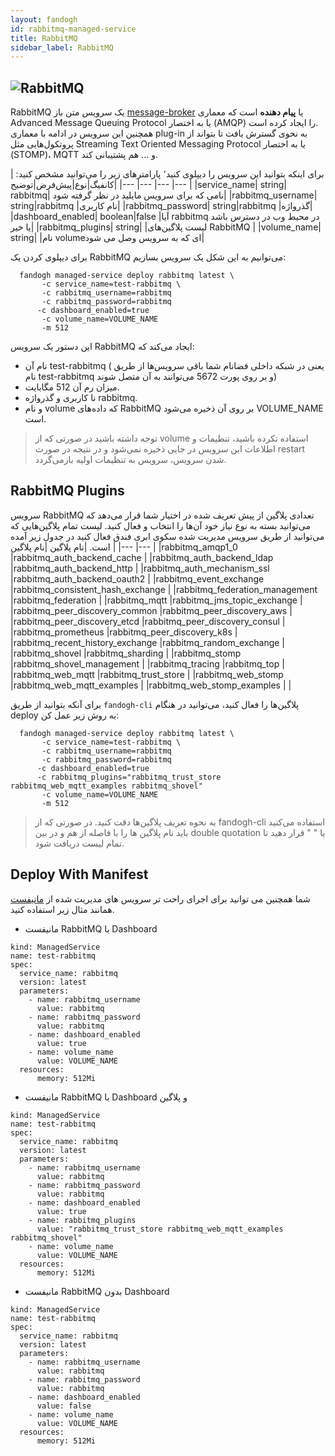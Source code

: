 ```yaml
---
layout: fandogh
id: rabbitmq-managed-service
title: RabbitMQ
sidebar_label: RabbitMQ
---
```


## ![RabbitMQ](/img/docs/rabbitmq-managed-service.png "RabbitMQ")

RabbitMQ یک سرویس متن باز [message-broker](https://en.wikipedia.org/wiki/Message_broker) یا **پیام دهنده** است که معماری Advanced Message Queuing Protocol یا به اختصار (AMQP) را ایجاد کرده‌ است.<br/>
همچنین این سرویس در ادامه با معماری plug-in به نحوی گسترش یافت تا بتواند از پروتکول‌هایی مثل Streaming Text Oriented Messaging Protocol یا به اختصار (STOMP)، MQTT و ... هم پشتیبانی کند.<br/>

برای اینکه بتوانید این سرویس را دیپلوی کنید٬ پارامتر‌های زیر را می‌توانید مشخص کنید:
|کانفیگ|نوع|پیش‌فرض|توضیح|
|---	|---	|---	|---	|
|service_name| string| rabbitmq| نامی که برای سرویس مایلید در نظر گرفته شود|
|rabbitmq_username| string|rabbitmq |نام کاربری|
|rabbitmq_password| string|rabbitmq |گذرواژه|
|dashboard_enabled| boolean|false |آیا rabbitmq در محیط وب در دسترس باشد یا خیر|
|rabbitmq_plugins| string| |لیست پلاگین‌های RabbitMQ |
|volume_name| string| |نام volumeای که به سرویس وصل می شود|

برای دیپلوی کردن یک RabbitMQ می‌توانیم به این شکل یک سرویس بسازیم:
```
  fandogh managed-service deploy rabbitmq latest \
       -c service_name=test-rabbitmq \
       -c rabbitmq_username=rabbitmq
       -c rabbitmq_password=rabbitmq
      -c dashboard_enabled=true
       -c volume_name=VOLUME_NAME
       -m 512
```
این دستور یک سرویس RabbitMQ ایجاد می‌کند که:
* نام آن test-rabbitmq ( یعنی در شبکه داخلی فضانام شما باقی سرویس‌ها از طریق نام test-rabbitmq و بر روی پورت 5672 می‌توانند به آن متصل شوند)
* میزان رم آن 512 مگابایت.
* نا کاربری و گذرواژه rabbitmq.
* و نام volume که داده‌های RabbitMQ بر روی آن ذخیره می‌شود VOLUME_NAME است.

> توجه داشته باشید در صورتی که از volume استفاده نکرده باشید، تنطیمات و اطلاعات این سرویس در جایی ذخیره نمی‌شود و در نتیجه در صورت restart شدن سرویس، سرویس به تنظیمات اولیه بازمی‌گردد.

## RabbitMQ Plugins
سرویس RabbitMQ تعدادی پلاگین از پیش تعریف شده در اختیار شما قرار می‌دهد که می‌توانید بسته به نوع نیاز خود آن‌ها را انتخاب و فعال کنید. لیست تمام پلاگین‌هایی که می‌توانید از طریق سرویس مدیریت شده سکوی ابری فندق فعال کنید در جدول زیر آمده است.
|نام پلاگین |نام پلاگین |
|---	|---	|
|rabbitmq_amqp1_0	|rabbitmq_auth_backend_cache	|
|rabbitmq_auth_backend_ldap	|rabbitmq_auth_backend_http	|
|rabbitmq_auth_mechanism_ssl	|rabbitmq_auth_backend_oauth2	|
|rabbitmq_event_exchange	|rabbitmq_consistent_hash_exchange	|
|rabbitmq_federation_management	|rabbitmq_federation	|
|rabbitmq_mqtt	|rabbitmq_jms_topic_exchange	|
|rabbitmq_peer_discovery_common	|rabbitmq_peer_discovery_aws	|
|rabbitmq_peer_discovery_etcd	|rabbitmq_peer_discovery_consul	|
|rabbitmq_prometheus	|rabbitmq_peer_discovery_k8s	|
|rabbitmq_recent_history_exchange	|rabbitmq_random_exchange	|
|rabbitmq_shovel	|rabbitmq_sharding	|
|rabbitmq_stomp	|rabbitmq_shovel_management	|
|rabbitmq_tracing	|rabbitmq_top	|
|rabbitmq_web_mqtt	|rabbitmq_trust_store	|
|rabbitmq_web_stomp	|rabbitmq_web_mqtt_examples	|
|rabbitmq_web_stomp_examples	|	|

برای آنکه بتوانید از طریق `fandogh-cli` پلاگین‌ها را فعال کنید، می‌توانید در هنگام deploy به روش زیر عمل کن:
```
  fandogh managed-service deploy rabbitmq latest \
       -c service_name=test-rabbitmq \
       -c rabbitmq_username=rabbitmq
       -c rabbitmq_password=rabbitmq
      -c dashboard_enabled=true
      -c rabbitmq_plugins="rabbitmq_trust_store rabbitmq_web_mqtt_examples rabbitmq_shovel"
       -c volume_name=VOLUME_NAME
       -m 512
```

>به نحوه تعریف پلاگین‌ها دقت کنید. در صورتی که از fandogh-cli استفاده می‌کنید باید نام پلاگین ها را با فاصله از هم و در بین double quotation یا " " قرار دهید تا تمام لیست دریافت شود.


## Deploy With Manifest
  

شما همچنین می توانید برای اجرای راحت تر سرویس های مدیریت شده از [مانیفست](https://docs.fandogh.cloud/docs/service-manifest.html) همانند مثال زیر استفاده کنید.

- مانیفست RabbitMQ با Dashboard
```
kind: ManagedService
name: test-rabbitmq
spec:
  service_name: rabbitmq
  version: latest
  parameters:
    - name: rabbitmq_username
      value: rabbitmq
    - name: rabbitmq_password
      value: rabbitmq
    - name: dashboard_enabled
      value: true  
    - name: volume_name
      value: VOLUME_NAME
  resources:
      memory: 512Mi
```

- مانیفست RabbitMQ با Dashboard و پلاگین
```
kind: ManagedService
name: test-rabbitmq
spec:
  service_name: rabbitmq
  version: latest
  parameters:
    - name: rabbitmq_username
      value: rabbitmq
    - name: rabbitmq_password
      value: rabbitmq
    - name: dashboard_enabled
      value: true  
    - name: rabbitmq_plugins
      value: "rabbitmq_trust_store rabbitmq_web_mqtt_examples rabbitmq_shovel"
    - name: volume_name
      value: VOLUME_NAME
  resources:
      memory: 512Mi
```

- مانیفست RabbitMQ بدون Dashboard
```
kind: ManagedService
name: test-rabbitmq
spec:
  service_name: rabbitmq
  version: latest
  parameters:
    - name: rabbitmq_username
      value: rabbitmq
    - name: rabbitmq_password
      value: rabbitmq
    - name: dashboard_enabled
      value: false  
    - name: volume_name
      value: VOLUME_NAME
  resources:
      memory: 512Mi
```
